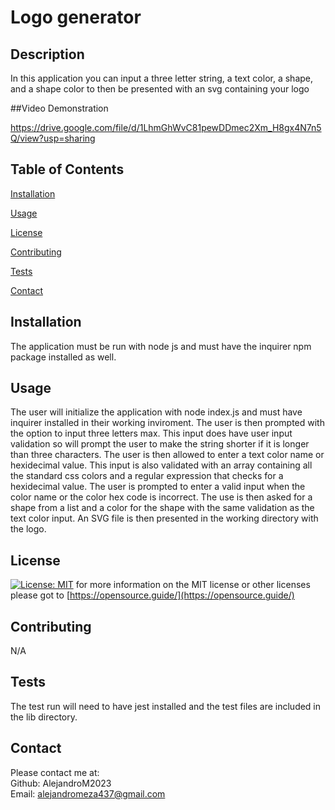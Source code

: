 # Logo generator
## Description

  In this application you can input a three letter string, a text color, a shape, and a shape color to then be presented with an svg containing your logo

##Video Demonstration

  https://drive.google.com/file/d/1LhmGhWvC81pewDDmec2Xm_H8gx4N7n5Q/view?usp=sharing


## Table of Contents

  [Installation](#installation)

  [Usage](#usage)

  [License](#license)

  [Contributing](#contributing)

  [Tests](#tests)

  [Contact](#tests)


## Installation

  The application must be run with node js and must have the inquirer npm package installed as well.

## Usage

  The user will initialize the application with node index.js and must have inquirer installed in their working inviroment. The user is then prompted with the option to input three letters max. This input does have user input validation so will prompt the user to make the string shorter if it is longer than three characters. The user is then allowed to enter a text color name or hexidecimal value. This input is also validated with an array containing all the standard css colors and a regular expression that checks for a hexidecimal value. The user is prompted to enter a valid input when the color name or the color hex code is incorrect. The use is then asked for a shape from a list and a color for the shape with the same validation as the text color input. An SVG file is then presented in the working directory with the logo.

## License
  
[![License: MIT](https://img.shields.io/badge/License-MIT-yellow.svg)](https://opensource.org/licenses/MIT) for more information on the MIT license or other licenses please got to [https://opensource.guide/](https://opensource.guide/)

## Contributing

  N/A

## Tests

  The test run will need to have jest installed and the test files are included in the lib directory.

## Contact

  Please contact me at:\
Github: AlejandroM2023\
 Email: alejandromeza437@gmail.com
  

